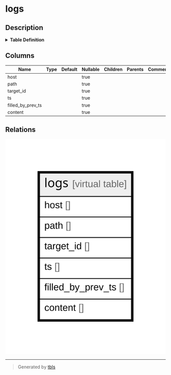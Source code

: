 # logs

## Description

<details>
<summary><strong>Table Definition</strong></summary>

```sql
CREATE VIRTUAL TABLE logs USING FTS4(host, path, target_id, ts INTEGER, filled_by_prev_ts INTEGER, content)
```

</details>

## Columns

| Name              | Type | Default | Nullable | Children | Parents | Comment |
| ----------------- | ---- | ------- | -------- | -------- | ------- | ------- |
| host              |      |         | true     |          |         |         |
| path              |      |         | true     |          |         |         |
| target_id         |      |         | true     |          |         |         |
| ts                |      |         | true     |          |         |         |
| filled_by_prev_ts |      |         | true     |          |         |         |
| content           |      |         | true     |          |         |         |

## Relations

![er](logs.svg)

---

> Generated by [tbls](https://github.com/k1LoW/tbls)
